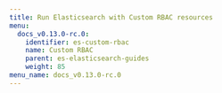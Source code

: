 ```yaml
---
title: Run Elasticsearch with Custom RBAC resources
menu:
  docs_v0.13.0-rc.0:
    identifier: es-custom-rbac
    name: Custom RBAC
    parent: es-elasticsearch-guides
    weight: 85
menu_name: docs_v0.13.0-rc.0
---
```

